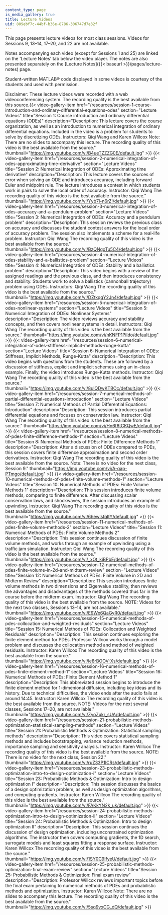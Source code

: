 ```yaml
---
content_type: page
is_media_gallery: true
title: Lecture Videos
uid: 809ebf7c-44bf-b36e-8786-306747d7e32f
---
```


This page presents lecture videos for most class sessions. Videos for Sessions 9, 13–14, 17–20, and 22 are not available.

Notes accompanying each video (except for Sessions 1 and 25) are linked on the 'Lecture Notes' tab below the video player. The notes are also presented separately on the [Lecture Notes]({{< baseurl >}}/pages/lecture-notes) page.

Student-written MATLAB® code displayed in some videos is courtesy of the students and used with permission. 

Disclaimer: These lecture videos were recorded with a web videoconferencing system. The recording quality is the best available from this source.{{< video-gallery-item href="/resources/session-1-course-introduction-and-ordinary-differential-equations-odes" section="Lecture Videos" title="Session 1: Course introduction and ordinary differential equations (ODEs)" description="Description: This lecture covers the course organization, as well as an introduction to numerical integration of ordinary differential equations. Included in the video is a problem for students to solve by discretizing ODEs. Instructors: Qiqi Wang and Karen Willcox Note: There are no slides to accompany this lecture. The recording quality of this video is the best available from the source." thumbnail="https://img.youtube.com/vi/B4ueTZZZG0E/default.jpg" >}} {{< video-gallery-item href="/resources/session-2-numerical-integration-of-odes-approximating-time-derivative" section="Lecture Videos" title="Session 2: Numerical Integration of ODEs: Approximating time derivative" description="Description: This lecture covers the sources of error when solving an ODE and introduces accuracy, including forward Euler and midpoint rule.  The lecture introduces a contest in which students work in pairs to solve the local order of accuracy. Instructor: Qiqi Wang The recording quality of this video is the best available from the source." thumbnail="https://img.youtube.com/vi/Yyb7I-n6rZI/default.jpg" >}} {{< video-gallery-item href="/resources/session-3-numerical-integration-of-odes-accuracy-and-a-pendulum-problem" section="Lecture Videos" title="Session 3: Numerical Integration of ODEs: Accuracy and a pendulum problem" description="Description: This session reviews the previous class on accuracy and discusses the student contest answers for the local order of accuracy problem. The session also implements a scheme for a real-life problem. Instructor: Qiqi Wang The recording quality of this video is the best available from the source." thumbnail="https://img.youtube.com/vi/BzQNgoTu5C4/default.jpg" >}} {{< video-gallery-item href="/resources/session-4-numerical-integration-of-odes-stability-and-a-ballistics-problem" section="Lecture Videos" title="Session 4: Numerical Integration of ODEs: Stability and a ballistics problem" description="Description: This video begins with a review of the assigned readings and the previous class, and then introduces consistency and stability.  Students work to solve a ballistics (cannonball trajectory) problem using ODEs. Instructors: Qiqi Wang The recording quality of this video is the best available from the source." thumbnail="https://img.youtube.com/vi/DZtkqqY2Jn4/default.jpg" >}} {{< video-gallery-item href="/resources/session-5-numerical-integration-of-odes-nonlinear-systems" section="Lecture Videos" title="Session 5: Numerical Integration of ODEs: Nonlinear Systems" description="Description: The video reviews accuracy and stability concepts, and then covers nonlinear systems in detail. Instructors: Qiqi Wang The recording quality of this video is the best available from the source." thumbnail="https://img.youtube.com/vi/nKNFP1PiIdo/default.jpg" >}} {{< video-gallery-item href="/resources/session-6-numerical-integration-of-odes-stiffness-implicit-methods-runge-kutta" section="Lecture Videos" title="Session 6: Numerical Integration of ODEs: Stiffness, Implicit Methods, Runge-Kutta" description="Description: This video begins with questions from the students. These are followed by a discussion of stiffness, explicit and implicit schemes using an in-class example. Finally, the video introduces Runge-Kutta methods. Instructor: Qiqi Wang The recording quality of this video is the best available from the source." thumbnail="https://img.youtube.com/vi/8ulQDwKTBOc/default.jpg" >}} {{< video-gallery-item href="/resources/session-7-numerical-methods-of-partial-differential-equations-introduction" section="Lecture Videos" title="Session 7: Numerical Methods of Partial Differential Equations: Introduction" description="Description: This session introduces partial differential equations and focuses on conservation law. Instructor: Qiqi Wang The recording quality of this video is the best available from the source." thumbnail="https://img.youtube.com/vi/Hn6f6tCKQwE/default.jpg" >}} {{< video-gallery-item href="/resources/session-8-numerical-methods-of-pdes-finite-difference-methods-1" section="Lecture Videos" title="Session 8: Numerical Methods of PDEs: Finite Difference Methods 1" description="Description: After a discussion of ODEs compared to PDEs, this session covers finite difference approximation and second order derivatives. Instructor: Qiqi Wang The recording quality of this video is the best available from the source. Note: There is no video for the next class, Session 9." thumbnail="https://img.youtube.com/vi/A-qap-PTmgo/default.jpg" >}} {{< video-gallery-item href="/resources/session-10-numerical-methods-of-pdes-finite-volume-methods-1" section="Lecture Videos" title="Session 10: Numerical Methods of PDEs: Finite Volume Methods 1" description="Description: This session introduces finite volume methods, comparing to finite difference. After discussing scalar conservation laws, and shockwaves, the session introduces an example of upwinding. Instructor: Qiqi Wang The recording quality of this video is the best available from the source." thumbnail="https://img.youtube.com/vi/6hewlsfqltY/default.jpg" >}} {{< video-gallery-item href="/resources/session-11-numerical-methods-of-pdes-finite-volume-methods-2" section="Lecture Videos" title="Session 11: Numerical Methods of PDEs: Finite Volume Methods 2" description="Description: This session continues discussion of finite volume methods, and works through an example of upwinding using a traffic jam simulation. Instructor: Qiqi Wang The recording quality of this video is the best available from the source." thumbnail="https://img.youtube.com/vi/_xOt_kiBPbE/default.jpg" >}} {{< video-gallery-item href="/resources/session-12-numerical-methods-of-pdes-finite-volume-in-2d-and-midterm-review" section="Lecture Videos" title="Session 12: Numerical Methods of PDEs: Finite Volume in 2D and Midterm Review" description="Description: This session introduces finite volume methods in two dimensions and Eigenvalue stability, then reviews the advantages and disadvantages of the methods covered thus far in the course before the midterm exam. Instructor: Qiqi Wang The recording quality of this video is the best available from the source. NOTE: Videos for the next two classes, Sessions 13–14, are not available." thumbnail="https://img.youtube.com/vi/E9Wx6QaGyR0/default.jpg" >}} {{< video-gallery-item href="/resources/session-15-numerical-methods-of-pdes-collocation-and-weighted-residuals" section="Lecture Videos" title="Session 15: Numerical Methods of PDEs: Collocation and Weighted Residuals" description="Description: This session continues exploring the finite element method for PDEs. Professor Willcox works through a model problem and discusses the collocation method and method of weighted residuals. Instructor: Karen Willcox The recording quality of this video is the best available from the source." thumbnail="https://img.youtube.com/vi/le8rBOOV-Xs/default.jpg" >}} {{< video-gallery-item href="/resources/session-16-numerical-methods-of-pdes-finite-element-method-1" section="Lecture Videos" title="Session 16: Numerical Methods of PDEs: Finite Element Method 1" description="Description: This abbreviated session begins to introduce the finite element method for 1-dimenional diffusion, including key ideas and its history. Due to technical difficulties, the video ends after the audio fails at around 14:45. Instructor: Karen Willcox The recording quality of this video is the best available from the source. NOTE: Videos for the next several classes, Sessions 17–20, are not available." thumbnail="https://img.youtube.com/vi/ZyoZukr_sUA/default.jpg" >}} {{< video-gallery-item href="/resources/session-21-probabilistic-methods-optimization-statistical-sampling-methods" section="Lecture Videos" title="Session 21: Probabilistic Methods & Optimization: Statistical sampling methods" description="Description: This video covers statistical sampling methods and includes bootstrapping, variance reduction methods, importance sampling and sensitivity analysis. Instructor: Karen Willcox The recording quality of this video is the best available from the source. NOTE: There is no video for the next class, Session 22." thumbnail="https://img.youtube.com/vi/ruZ33P1ICRs/default.jpg" >}} {{< video-gallery-item href="/resources/session-23-probabilistic-methods-optimization-intro-to-design-optimization-i" section="Lecture Videos" title="Session 23: Probabilistic Methods & Optimization: Intro to design optimization I" description="Description: This session discusses the basics of a design optimization problem, as well as design optimization algorithms, and computing gradients. Instructor: Karen Willcox The recording quality of this video is the best available from the source." thumbnail="https://img.youtube.com/vi/FAKkYN2k_uk/default.jpg" >}} {{< video-gallery-item href="/resources/session-24-probabilistic-methods-optimization-intro-to-design-optimization-ii" section="Lecture Videos" title="Session 24: Probabilistic Methods & Optimization: Intro to design optimization II" description="Description: This session continues the discussion of design optimization, including unconstrained optimization algorithms. The instructor then covers computing gradients, the 1D search, surrogate models and least squares fitting a response surface. Instructor: Karen Willcox The recording quality of this video is the best available from the source." thumbnail="https://img.youtube.com/vi/1SY0C9IfyeU/default.jpg" >}} {{< video-gallery-item href="/resources/session-25-probabilistic-methods-optimization-final-exam-review" section="Lecture Videos" title="Session 25: Probabilistic Methods & Optimization: Final exam review" description="Description: Professor Willcox reviews important topics before the final exam pertaining to numerical methods of PDEs and probabilistic methods and optimization. Instructor: Karen Willcox Note: There are no slides to accompany this lecture. The recording quality of this video is the best available from the source." thumbnail="https://img.youtube.com/vi/5sq9vxCG_dQ/default.jpg" >}}
